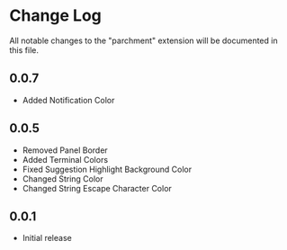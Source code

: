 # Change Log
All notable changes to the "parchment" extension will be documented in this file.

## 0.0.7
- Added Notification Color

## 0.0.5
- Removed Panel Border
- Added Terminal Colors
- Fixed Suggestion Highlight Background Color
- Changed String Color
- Changed String Escape Character Color

## 0.0.1
- Initial release
